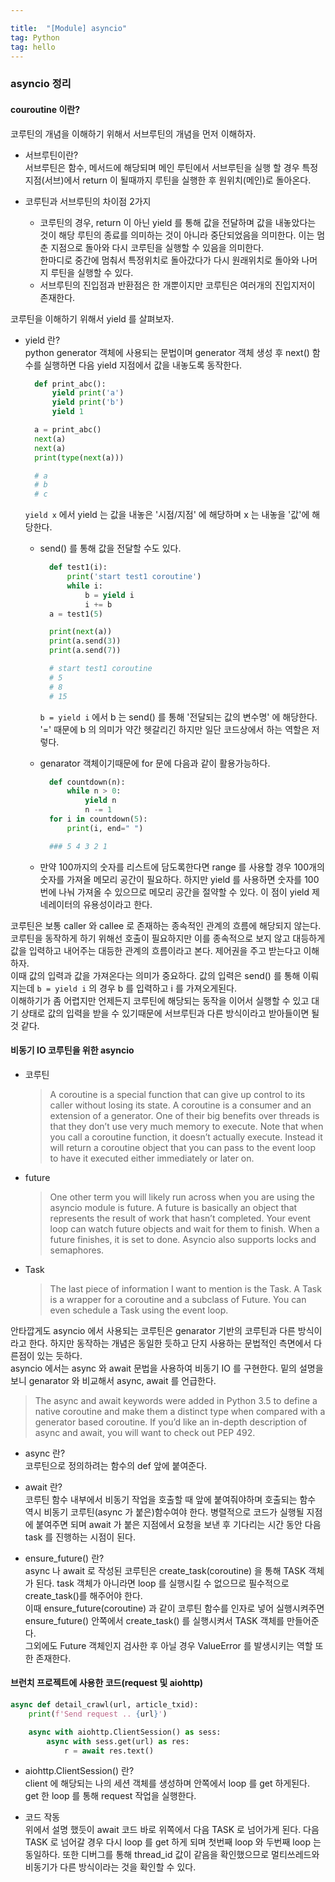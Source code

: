 ```yaml
---

title:  "[Module] asyncio"
tag: Python
tag: hello
---
```

### asyncio 정리

#### couroutine 이란?

코루틴의 개념을 이해하기 위해서 서브루틴의 개념을 먼저 이해하자.

-   서브루틴이란?  
    서브루틴은 함수, 메서드에 해당되며 메인 루틴에서 서브루틴을 실행 할 경우 특정 지점(서브)에서 return 이 될때까지 루틴을 실행한 후 원위치(메인)로 돌아온다.
    
-   코루틴과 서브루틴의 차이점 2가지
    
    -   코루틴의 경우, return 이 아닌 yield 를 통해 값을 전달하며 값을 내놓았다는 것이 해당 루틴의 종료를 의미하는 것이 아니라 중단되었음을 의미한다. 이는 멈춘 지점으로 돌아와 다시 코루틴을 실행할 수 있음을 의미한다.  
        한마디로 중간에 멈춰서 특정위치로 돌아갔다가 다시 원래위치로 돌아와 나머지 루틴을 실행할 수 있다.
    -   서브루틴의 진입점과 반환점은 한 개뿐이지만 코루틴은 여러개의 진입지저이 존재한다.

코루틴을 이해하기 위해서 yield 를 살펴보자.

-   yield 란?  
    python generator 객체에 사용되는 문법이며 generator 객체 생성 후 next() 함수를 실행하면 다음 yield 지점에서 값을 내놓도록 동작한다.
    
    ```python
      def print_abc():
          yield print('a')
          yield print('b')
          yield 1
    
      a = print_abc()
      next(a)
      next(a)
      print(type(next(a)))
    
      # a
      # b
      # c
    ```
    
    `yield x` 에서 yield 는 값을 내놓은 '시점/지점' 에 해당하며 x 는 내놓을 '값'에 해당한다.
    
    -   send() 를 통해 값을 전달할 수도 있다.
        
        ```python
          def test1(i):
              print('start test1 coroutine')
              while i:
                  b = yield i
                  i += b
          a = test1(5)
        
          print(next(a))
          print(a.send(3))
          print(a.send(7))
        
          # start test1 coroutine
          # 5
          # 8
          # 15
        ```
        
        `b = yield i` 에서 b 는 send() 를 통해 '전달되는 값의 변수명' 에 해당한다. '=' 때문에 b 의 의미가 약간 헷갈리긴 하지만 일단 코드상에서 하는 역할은 저렇다.
        
    -   genarator 객체이기때문에 for 문에 다음과 같이 활용가능하다.
        
        ```python
          def countdown(n):
              while n > 0:
                  yield n
                  n -= 1
          for i in countdown(5):
              print(i, end=" ")
        
          ### 5 4 3 2 1
        ```
        
    -   만약 100까지의 숫자를 리스트에 담도록한다면 range 를 사용할 경우 100개의 숫자를 가져올 메모리 공간이 필요하다. 하지만 yield 를 사용하면 숫자를 100번에 나눠 가져올 수 있으므로 메모리 공간을 절약할 수 있다. 이 점이 yield 제네레이터의 유용성이라고 한다.
        

코루틴은 보통 caller 와 callee 로 존재하는 종속적인 관계의 흐름에 해당되지 않는다. 코루틴을 동작하게 하기 위해선 호출이 필요하지만 이를 종속적으로 보지 않고 대등하게 값을 입력하고 내어주는 대등한 관계의 흐름이라고 본다. 제어권을 주고 받는다고 이해하자.  
이때 값의 입력과 값을 가져온다는 의미가 중요하다. 값의 입력은 send() 를 통해 이뤄지는데 `b = yield i` 의 경우 b 를 입력하고 i 를 가져오게된다.  
이해하기가 좀 어렵지만 언제든지 코루틴에 해당되는 동작을 이어서 실행할 수 있고 대기 상태로 값의 입력을 받을 수 있기때문에 서브루틴과 다른 방식이라고 받아들이면 될 것 같다.

#### 비동기 IO 코루틴을 위한 asyncio

-   코루틴
    
    > A coroutine is a special function that can give up control to its caller without losing its state. A coroutine is a consumer and an extension of a generator. One of their big benefits over threads is that they don’t use very much memory to execute. Note that when you call a coroutine function, it doesn’t actually execute. Instead it will return a coroutine object that you can pass to the event loop to have it executed either immediately or later on.
    
-   future
    
    > One other term you will likely run across when you are using the asyncio module is future. A future is basically an object that represents the result of work that hasn’t completed. Your event loop can watch future objects and wait for them to finish. When a future finishes, it is set to done. Asyncio also supports locks and semaphores.
    
-   Task
    
    > The last piece of information I want to mention is the Task. A Task is a wrapper for a coroutine and a subclass of Future. You can even schedule a Task using the event loop.
    

안타깝게도 asyncio 에서 사용되는 코루틴은 genarator 기반의 코루틴과 다른 방식이라고 한다. 하지만 동작하는 개념은 동일한 듯하고 단지 사용하는 문법적인 측면에서 다른점이 있는 듯하다.  
asyncio 에서는 async 와 await 문법을 사용하여 비동기 IO 를 구현한다. 밑의 설명을 보니 genarator 와 비교해서 async, await 를 언급한다.

> The async and await keywords were added in Python 3.5 to define a native coroutine and make them a distinct type when compared with a generator based coroutine. If you’d like an in-depth description of async and await, you will want to check out PEP 492.

-   async 란?  
    코루틴으로 정의하려는 함수의 def 앞에 붙여준다.
    
-   await 란?  
    코루틴 함수 내부에서 비동기 작업을 호출할 때 앞에 붙여줘야하며 호출되는 함수 역시 비동기 코루틴(async 가 붙은)함수여야 한다. 병렬적으로 코드가 실행될 지점에 붙여주면 되며 await 가 붙은 지점에서 요청을 보낸 후 기다리는 시간 동안 다음 task 를 진행하는 시점이 된다.
    
-   ensure\_future() 란?  
    async 나 await 로 작성된 코루틴은 create\_task(coroutine) 을 통해 TASK 객체가 된다. task 객체가 아니라면 loop 를 실행시킬 수 없으므로 필수적으로 create\_task()를 해주어야 한다.  
    이때 ensure\_future(coroutine) 과 같이 코루틴 함수를 인자로 넣어 실행시켜주면 ensure\_future() 안쪽에서 create\_task() 를 실행시켜서 TASK 객체를 만들어준다.  
    그외에도 Future 객체인지 검사한 후 아닐 경우 ValueError 를 발생시키는 역할 또한 존재한다.
    

#### 브런치 프로젝트에 사용한 코드(request 및 aiohttp)

```python
async def detail_crawl(url, article_txid):
    print(f'Send request .. {url}')

    async with aiohttp.ClientSession() as sess:
        async with sess.get(url) as res:
            r = await res.text()
```

-   aiohttp.ClientSession() 란?  
    client 에 해당되는 나의 세션 객체를 생성하며 안쪽에서 loop 를 get 하게된다. get 한 loop 를 통해 request 작업을 실행한다.
    
-   코드 작동  
    위에서 설명 했듯이 await 코드 바로 위쪽에서 다음 TASK 로 넘어가게 된다. 다음 TASK 로 넘어갈 경우 다시 loop 를 get 하게 되며 첫번째 loop 와 두번째 loop 는 동일하다. 또한 디버그를 통해 thread\_id 값이 같음을 확인했으므로 멀티쓰레드와 비동기가 다른 방식이라는 것을 확인할 수 있다.